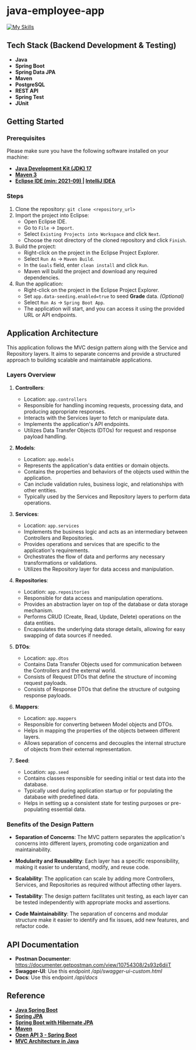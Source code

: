 # java-employee-app 
[![My Skills](https://skillicons.dev/icons?i=java,spring,maven,postgres,postman&theme=light)](https://skillicons.dev)

## Tech Stack (Backend Development & Testing)
- __Java__
- __Spring Boot__
- __Spring Data JPA__
- __Maven__
- __PostgreSQL__
- __REST API__
- __Spring Test__
- __JUnit__

## Getting Started

### Prerequisites

Please make sure you have the following software installed on your machine:

- **[Java Development Kit (JDK) 17](https://www.oracle.com/id/java/technologies/downloads/#java17)**
- **[Maven 3](https://maven.apache.org)**
- **[Eclipse IDE (min: 2021-09) ](https://www.eclipse.org/downloads/) | [IntelliJ IDEA](https://www.jetbrains.com/idea/download/)**

### Steps

1. Clone the repository: `git clone <repository_url>`
2. Import the project into Eclipse:
   - Open Eclipse IDE.
   - Go to `File` -> `Import`.
   - Select `Existing Projects into Workspace` and click `Next`.
   - Choose the root directory of the cloned repository and click `Finish`.
3. Build the project:
   - Right-click on the project in the Eclipse Project Explorer.
   - Select `Run As` -> `Maven Build`.
   - In the `Goals` field, enter `clean install` and click `Run`.
   - Maven will build the project and download any required dependencies.
4. Run the application:
   - Right-click on the project in the Eclipse Project Explorer.
   - Set `app.data-seeding.enabled=true` to seed **Grade** data. _(Optional)_
   - Select `Run As` -> `Spring Boot App`.
   - The application will start, and you can access it using the provided URL or API endpoints.


## Application Architecture

This application follows the MVC design pattern along with the Service and Repository layers. It aims to separate concerns and provide a structured approach to building scalable and maintainable applications.

### Layers Overview

1. **Controllers**:
   - Location: `app.controllers`
   - Responsible for handling incoming requests, processing data, and producing appropriate responses.
   - Interacts with the Services layer to fetch or manipulate data.
   - Implements the application's API endpoints.
   - Utilizes Data Transfer Objects (DTOs) for request and response payload handling.

2. **Models**:
   - Location: `app.models`
   - Represents the application's data entities or domain objects.
   - Contains the properties and behaviors of the objects used within the application.
   - Can include validation rules, business logic, and relationships with other entities.
   - Typically used by the Services and Repository layers to perform data operations.

3. **Services**:
   - Location: `app.services`
   - Implements the business logic and acts as an intermediary between Controllers and Repositories.
   - Provides operations and services that are specific to the application's requirements.
   - Orchestrates the flow of data and performs any necessary transformations or validations.
   - Utilizes the Repository layer for data access and manipulation.

4. **Repositories**:
   - Location: `app.repositories`
   - Responsible for data access and manipulation operations.
   - Provides an abstraction layer on top of the database or data storage mechanism.
   - Performs CRUD (Create, Read, Update, Delete) operations on the data entities.
   - Encapsulates the underlying data storage details, allowing for easy swapping of data sources if needed.

5. **DTOs**:
   - Location: `app.dtos`
   - Contains Data Transfer Objects used for communication between the Controllers and the external world.
   - Consists of Request DTOs that define the structure of incoming request payloads.
   - Consists of Response DTOs that define the structure of outgoing response payloads.

6. **Mappers**:
   - Location: `app.mappers`
   - Responsible for converting between Model objects and DTOs.
   - Helps in mapping the properties of the objects between different layers.
   - Allows separation of concerns and decouples the internal structure of objects from their external representation.
  
7. **Seed**:
   - Location: `app.seed`
   - Contains classes responsible for seeding initial or test data into the database.
   - Typically used during application startup or for populating the database with predefined data.
   - Helps in setting up a consistent state for testing purposes or pre-populating essential data.

### Benefits of the Design Pattern

- **Separation of Concerns**: The MVC pattern separates the application's concerns into different layers, promoting code organization and maintainability.

- **Modularity and Reusability**: Each layer has a specific responsibility, making it easier to understand, modify, and reuse code.

- **Scalability**: The application can scale by adding more Controllers, Services, and Repositories as required without affecting other layers.

- **Testability**: The design pattern facilitates unit testing, as each layer can be tested independently with appropriate mocks and assertions.

- **Code Maintainability**: The separation of concerns and modular structure make it easier to identify and fix issues, add new features, and refactor code.


## API Documentation

- **Postman Documenter**: https://documenter.getpostman.com/view/10754308/2s93z6diiT
- **Swagger-UI**: Use this endpoint _/api/swagger-ui-custom.html_
- **Docs**: Use this endpoint _/api/docs_


## Reference

- **[Java Spring Boot](https://www.baeldung.com/spring-boot)**
- **[Spring JPA](https://spring.io/projects/spring-data-jpa)**
- **[Spring Boot with Hibernate JPA](https://www.baeldung.com/spring-boot-hibernate)**
- **[Maven](https://maven.apache.org/)**
- **[Open API 3 - Spring Boot](https://www.baeldung.com/spring-rest-openapi-documentation)**
- **[MVC Architecture in Java](https://www.javatpoint.com/mvc-architecture-in-java)**
